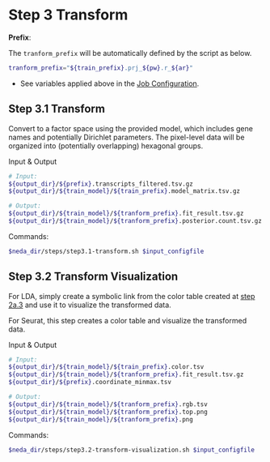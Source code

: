 # Step 3 Transform 

**Prefix**:

The `tranform_prefix` will be automatically defined by the script as below.
```bash
tranform_prefix="${train_prefix}.prj_${pw}.r_${ar}"
```
* See variables applied above in the [Job Configuration](./job_config.md).

## Step 3.1 Transform
Convert to a factor space using the provided model, which includes gene names and potentially Dirichlet parameters. The pixel-level data will be organized into (potentially overlapping) hexagonal groups. 

Input & Output
```bash
# Input:
${output_dir}/${prefix}.transcripts_filtered.tsv.gz
${output_dir}/${train_model}/${train_prefix}.model_matrix.tsv.gz              

# Output:
${output_dir}/${train_model}/${tranform_prefix}.fit_result.tsv.gz
${output_dir}/${train_model}/${tranform_prefix}.posterior.count.tsv.gz
```

Commands:
```bash
$neda_dir/steps/step3.1-transform.sh $input_configfile
```

## Step 3.2 Transform Visualization
For LDA, simply create a symbolic link from the color table created at [step 2a.3](step2a-LDA.md/#step-2a3-summarize-lda-factorization) and use it to visualize the transformed data.

For Seurat, this step creates a color table and visualize the transformed data. 

Input & Output
```bash
# Input:
${output_dir}/${train_model}/${train_prefix}.color.tsv                  # Only if the train model is defined as "LDA"
${output_dir}/${train_model}/${tranform_prefix}.fit_result.tsv.gz
${output_dir}/${prefix}.coordinate_minmax.tsv

# Output:
${output_dir}/${train_model}/${tranform_prefix}.rgb.tsv
${output_dir}/${train_model}/${tranform_prefix}.top.png
${output_dir}/${train_model}/${tranform_prefix}.png
```

Commands:
```bash
$neda_dir/steps/step3.2-transform-visualization.sh $input_configfile
```